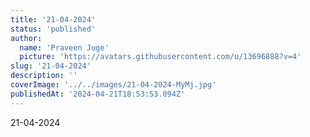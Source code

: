 ```yaml
---
title: '21-04-2024'
status: 'published'
author:
  name: 'Praveen Juge'
  picture: 'https://avatars.githubusercontent.com/u/13696888?v=4'
slug: '21-04-2024'
description: ''
coverImage: '../../images/21-04-2024-MyMj.jpg'
publishedAt: '2024-04-21T18:53:53.094Z'
---
```


21-04-2024